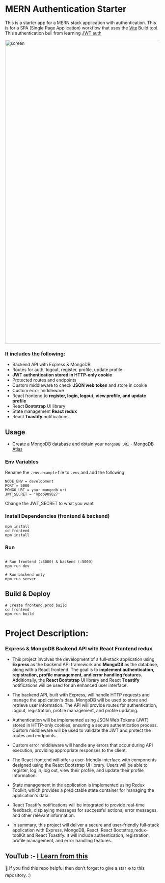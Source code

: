 # MERN Authentication Starter

This is a starter app for a MERN stack application with authentication. This is for a SPA (Single Page Application) workflow that uses the [Vite](https://vitejs.dev/) Build tool. This authentication buil from learning [JWT auth](https://jwt.io/)


<img width="990" alt="screen" src="https://github.com/pattjoshi/MERN_Auth_jwt/assets/78966839/0d015682-c859-400d-a87e-0eabfea41ef0">


### It includes the following:

- Backend API with Express & MongoDB
- Routes for auth, logout, register, profile, update profile
- **JWT authentication stored in HTTP-only cookie**
- Protected routes and endpoints
- Custom middleware to check **JSON web token** and store in cookie
- Custom error middleware
- React frontend to **register, login, logout, view profile, and update profile**
- React **Bootstrap** UI library
- State management **React redux**
- React **Toastify** notifications

## Usage

- Create a MongoDB database and obtain your `MongoDB URI` - [MongoDB Atlas](https://www.mongodb.com/cloud/atlas/register)


### Env Variables

Rename the `.env.example` file to `.env` and add the following

```
NODE_ENV = development
PORT = 5000
MONGO_URI = your mongodb uri
JWT_SECRET = 'opop909027'
```

Change the JWT_SECRET to what you want

### Install Dependencies (frontend & backend)

```
npm install
cd frontend
npm install
```

### Run

```

# Run frontend (:3000) & backend (:5000)
npm run dev

# Run backend only
npm run server
```

## Build & Deploy

```
# Create frontend prod build
cd frontend
npm run build
```

# Project Description:

### Express & MongoDB Backend API with React Frontend redux

- This project involves the development of a full-stack application using **Express** as the backend API framework and **MongoDB** as the database, along with a React frontend. The goal is to **implement authentication, registration, profile management, and error handling features.** Additionally, the **React Bootstrap** UI library and React T**oastify** notifications will be used for an enhanced user interface.

- The backend API, built with Express, will handle HTTP requests and manage the application's data. MongoDB will be used to store and retrieve user information. The API will provide routes for authentication, logout, registration, profile management, and profile updating.

- Authentication will be implemented using JSON Web Tokens (JWT) stored in HTTP-only cookies, ensuring a secure authentication process. Custom middleware will be used to validate the JWT and protect the routes and endpoints.

- Custom error middleware will handle any errors that occur during API execution, providing appropriate responses to the client.

- The React frontend will offer a user-friendly interface with components designed using the React Bootstrap UI library. Users will be able to register, log in, log out, view their profile, and update their profile information.

- State management in the application is implemented using Redux Toolkit, which provides a predictable state container for managing the application's data.

- React Toastify notifications will be integrated to provide real-time feedback, displaying messages for successful actions, error messages, and other relevant information.

- In summary, this project will deliver a secure and user-friendly full-stack application with Express, MongoDB, React, React Bootstrap,redux-toolKit and React Toastify. It will include authentication, registration, profile management, and error handling features.






## YouTub :- [I Learn from this ](https://www.youtube.com/watch?v=R4AhvYORZRY&t=7363s "click to open")

🙏 If you find this repo helpful then don't forget to give a star ❇️ to this repository. :)
